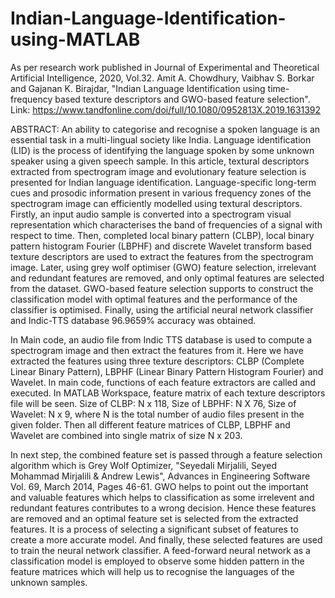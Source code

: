 # Indian-Language-Identification-using-MATLAB

As per research work published in Journal of Experimental and Theoretical Artificial Intelligence, 2020, Vol.32. Amit A. Chowdhury, Vaibhav S. Borkar and Gajanan K. Birajdar, "Indian Language Identification using time-frequency based texture descriptors and GWO-based feature selection".
Link: https://www.tandfonline.com/doi/full/10.1080/0952813X.2019.1631392

ABSTRACT:
An ability to categorise and recognise a spoken language is an essential task in a multi-lingual society like India. Language identification (LID) is the process of identifying the language spoken by some unknown speaker using a given speech sample. In this article, textural descriptors extracted from spectrogram image and evolutionary feature selection is presented for Indian language identification. Language-specific long-term cues and prosodic information present in various frequency zones of the spectrogram image can efficiently modelled using textural descriptors. Firstly, an input audio sample is converted into a spectrogram visual representation which characterises the band of frequencies of a signal with respect to time. Then, completed local binary pattern (CLBP), local binary pattern histogram Fourier (LBPHF) and discrete Wavelet transform based texture descriptors are used to extract the features from the spectrogram image. Later, using grey wolf optimiser (GWO) feature selection, irrelevant and redundant features are removed, and only optimal features are selected from the dataset. GWO-based feature selection supports to construct the classification model with optimal features and the performance of the classifier is optimised. Finally, using the artificial neural network classifier and Indic-TTS database 96.9659% accuracy was obtained.

In Main code, an audio file from Indic TTS database is used to compute a spectrogram image and then extract the features from it. Here we have extracted the features using three texture descriptors: CLBP (Complete Linear Binary Pattern), LBPHF (Linear Binary Pattern Histogram Fourier) and Wavelet. In main code, functions of each feature extractors are called and executed. In MATLAB Workspace, feature matrix of each texture descriptors file will be seen. Size of CLBP: N x 118, Size of LBPHF: N X 76, Size of Wavelet: N x 9, where N is the total number of audio files present in the given folder. Then all different feature matrices of CLBP, LBPHF and Wavelet are combined into single matrix of size N x 203. 

In next step, the combined feature set is passed through a feature selection algorithm which is Grey Wolf Optimizer, "Seyedali Mirjalili, Seyed Mohammad Mirjalili & Andrew Lewis", Advances in Engineering Software Vol. 69, March 2014, Pages 46-61. GWO helps to point out the important and valuable features which helps to classification as some irrelevent and redundant features contributes to a wrong decision. Hence these features are removed and an optimal feature set is selected from the extracted features. It is a process of selecting a significant subset of features to create a more accurate model. And finally, these selected features are used to train the neural network classifier. A feed-forward neural network as a classification model is employed to observe some hidden pattern in the feature matrices which will help us to recognise the languages of the unknown samples. 
